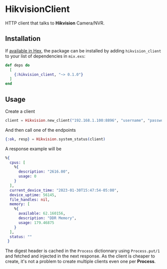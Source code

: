 # HikvisionClient

HTTP client that talks to **Hikvision** Camera/NVR.

## Installation

If [available in Hex](https://hex.pm/docs/publish), the package can be installed
by adding `hikvision_client` to your list of dependencies in `mix.exs`:

```elixir
def deps do
  [
    {:hikvision_client, "~> 0.1.0"}
  ]
end
```

## Usage

Create a client
```elixir
client = Hikvision.new_client("192.168.1.100:8896", "username", "password")
```

And then call one of the endpoints
```elixir
{:ok, resp} = Hikvision.system_status(client)
```

A response example will be
```elixir
%{
  cpus: [
    %{
      description: "2616.00", 
      usage: 0
    }
  ],
  current_device_time: "2023-01-30T15:47:54-05:00",
  device_uptime: 56145,
  file_handles: nil,
  memory: [
    %{
      available: 62.160156, 
      description: "DDR Memory", 
      usage: 179.46875
    }
  ],
  status: ""
 }
```

The digest header is cached in the `Process` dictionnary using `Process.put/1` and fetched and injected in the next response. As the client is 
cheaper to create, it's not a problem to create multiple clients even one per **Process**.  

